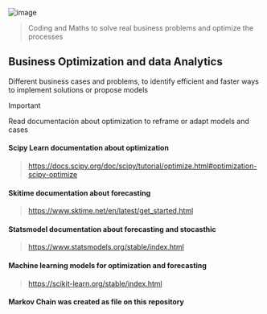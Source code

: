 ![image](https://github.com/Jhonnatan7br/Business-Optmization/assets/104907786/1fe9b9fe-5f06-4c1d-b62d-2502731e9725)

> Coding and Maths to solve real business problems and optimize the processes

## Business Optimization and data Analytics
Different business cases and problems, to identify efficient and faster ways to implement solutions or propose models 

> [!IMPORTANT]
> Read documentación about optimization to reframe or adapt models and cases
#### Scipy Learn documentation about optimization
> https://docs.scipy.org/doc/scipy/tutorial/optimize.html#optimization-scipy-optimize

#### Skitime documentation about forecasting
> https://www.sktime.net/en/latest/get_started.html

#### Statsmodel documentation about forecasting and stocasthic
> https://www.statsmodels.org/stable/index.html

#### Machine learning models for optimization and forecasting
> https://scikit-learn.org/stable/index.html

#### Markov Chain was created as file on this repository
